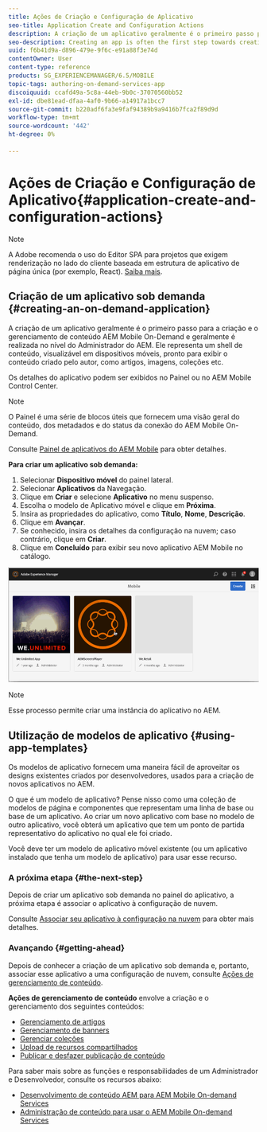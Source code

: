 ```yaml
---
title: Ações de Criação e Configuração de Aplicativo
seo-title: Application Create and Configuration Actions
description: A criação de um aplicativo geralmente é o primeiro passo para criar e gerenciar conteúdo AEM Mobile On-Demand. Siga esta página para saber mais.
seo-description: Creating an app is often the first step towards creating and managing AEM Mobile On-Demand content. Follow this page to learn more.
uuid: f6b41d9a-d896-479e-9f6c-e91a88f3e74d
contentOwner: User
content-type: reference
products: SG_EXPERIENCEMANAGER/6.5/MOBILE
topic-tags: authoring-on-demand-services-app
discoiquuid: ccafd49a-5c8a-44eb-9b0c-37070560bb52
exl-id: dbe81ead-dfaa-4af0-9b66-a14917a1bcc7
source-git-commit: b220adf6fa3e9faf94389b9a9416b7fca2f89d9d
workflow-type: tm+mt
source-wordcount: '442'
ht-degree: 0%

---
```


# Ações de Criação e Configuração de Aplicativo{#application-create-and-configuration-actions}

>[!NOTE]
>
>A Adobe recomenda o uso do Editor SPA para projetos que exigem renderização no lado do cliente baseada em estrutura de aplicativo de página única (por exemplo, React). [Saiba mais](/help/sites-developing/spa-overview.md).

## Criação de um aplicativo sob demanda {#creating-an-on-demand-application}

A criação de um aplicativo geralmente é o primeiro passo para a criação e o gerenciamento de conteúdo AEM Mobile On-Demand e geralmente é realizada no nível do Administrador do AEM. Ele representa um shell de conteúdo, visualizável em dispositivos móveis, pronto para exibir o conteúdo criado pelo autor, como artigos, imagens, coleções etc.

Os detalhes do aplicativo podem ser exibidos no Painel ou no AEM Mobile Control Center.

>[!NOTE]
>
>O Painel é uma série de blocos úteis que fornecem uma visão geral do conteúdo, dos metadados e do status da conexão do AEM Mobile On-Demand.
>
>Consulte [Painel de aplicativos do AEM Mobile](/help/mobile/mobile-apps-ondemand-application-dashboard.md) para obter detalhes.

**Para criar um aplicativo sob demanda:**

1. Selecionar **Dispositivo móvel** do painel lateral.
1. Selecionar **Aplicativos** da Navegação.
1. Clique em **Criar** e selecione **Aplicativo** no menu suspenso.
1. Escolha o modelo de Aplicativo móvel e clique em **Próxima**.
1. Insira as propriedades do aplicativo, como **Título**, **Nome**, **Descrição**.
1. Clique em **Avançar**.
1. Se conhecido, insira os detalhes da configuração na nuvem; caso contrário, clique em **Criar**.
1. Clique em **Concluído** para exibir seu novo aplicativo AEM Mobile no catálogo.

![chlimage_1](assets/chlimage_1.gif)

>[!NOTE]
>
>Esse processo permite criar uma instância do aplicativo no AEM.

## Utilização de modelos de aplicativo {#using-app-templates}

Os modelos de aplicativo fornecem uma maneira fácil de aproveitar os designs existentes criados por desenvolvedores, usados para a criação de novos aplicativos no AEM.

O que é um modelo de aplicativo? Pense nisso como uma coleção de modelos de página e componentes que representam uma linha de base ou base de um aplicativo.
Ao criar um novo aplicativo com base no modelo de outro aplicativo, você obterá um aplicativo que tem um ponto de partida representativo do aplicativo no qual ele foi criado.

Você deve ter um modelo de aplicativo móvel existente (ou um aplicativo instalado que tenha um modelo de aplicativo) para usar esse recurso.

### A próxima etapa {#the-next-step}

Depois de criar um aplicativo sob demanda no painel do aplicativo, a próxima etapa é associar o aplicativo à configuração de nuvem.

Consulte [Associar seu aplicativo à configuração na nuvem](/help/mobile/mobile-on-demand-associating-an-on-demand-app-to-cloud-configuration.md) para obter mais detalhes.

### Avançando {#getting-ahead}

Depois de conhecer a criação de um aplicativo sob demanda e, portanto, associar esse aplicativo a uma configuração de nuvem, consulte [Ações de gerenciamento de conteúdo](/help/mobile/mobile-apps-ondemand-manage-content-ondemand.md).

**Ações de gerenciamento de conteúdo** envolve a criação e o gerenciamento dos seguintes conteúdos:

* [Gerenciamento de artigos](/help/mobile/mobile-on-demand-managing-articles.md)
* [Gerenciamento de banners](/help/mobile/mobile-on-demand-managing-banners.md)
* [Gerenciar coleções](/help/mobile/mobile-on-demand-managing-collections.md)
* [Upload de recursos compartilhados](/help/mobile/mobile-on-demand-shared-resources.md)
* [Publicar e desfazer publicação de conteúdo](/help/mobile/mobile-on-demand-publishing-unpublishing.md)

Para saber mais sobre as funções e responsabilidades de um Administrador e Desenvolvedor, consulte os recursos abaixo:

* [Desenvolvimento de conteúdo AEM para AEM Mobile On-demand Services](/help/mobile/aem-mobile-on-demand.md)
* [Administração de conteúdo para usar o AEM Mobile On-demand Services](/help/mobile/aem-mobile.md)
